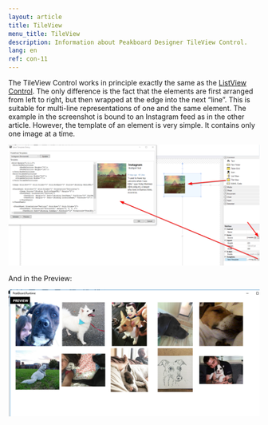 ```yaml
---
layout: article
title: TileView
menu_title: TileView
description: Information about Peakboard Designer TileView Control.
lang: en
ref: con-11
---
```

The TileView Control works in principle exactly the same as the [ListView Control](). The only difference is the fact that the elements are first arranged from left to right, but then wrapped at the edge into the next “line”. This is suitable for multi-line representations of one and the same element. The example in the screenshot is bound to an Instagram feed as in the other article. However, the template of an element is very simple. It contains only one image at a time.

 ![image_1](/assets/images/Controls/TileView/ControlsTileView01.png)

And in the Preview:

![image_1](/assets/images/Controls/TileView/ControlsTileView02.png)
